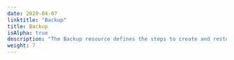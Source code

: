 ```yaml
---
date: 2020-04-07
linktitle: "Backup"
title: Backup
isAlpha: true
description: "The Backup resource defines the steps to create and restore snapshots in the application"
weight: 7
---
```


